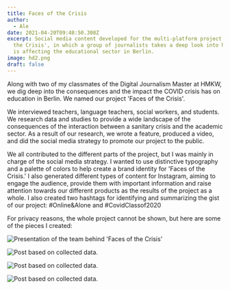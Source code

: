 ```yaml
---
title: Faces of the Crisis
author:
  - Ale
date: 2021-04-20T09:48:50.308Z
excerpt: Social media content developed for the multi-platform project 'Faces of
  the Crisis', in which a group of journalists takes a deep look into how COVID
  is affecting the educational sector in Berlin.
image: hd2.png
draft: false
---
```

Along with two of my classmates of the Digital Journalism Master at HMKW, we dig deep into the consequences and the impact the COVID crisis has on education in Berlin. We named our project 'Faces of the Crisis'. 

We interviewed teachers, language teachers, social workers, and students. We research data and studies to provide a wide landscape of the consequences of the interaction between a sanitary crisis and the academic sector. As a result of our research, we wrote a feature, produced a video, and did the social media strategy to promote our project to the public. 

We all contributed to the different parts of the project, but I was mainly in charge of the social media strategy. I wanted to use distinctive typography and a palette of colors to help create a brand identity for 'Faces of the Crisis.' I also generated different types of content for Instagram, aiming to engage the audience, provide them with important information and raise attention towards our different products as the results of the project as a whole. I also created two hashtags for identifying and summarizing the gist of our project: #Online&Alone and #CovidClassof2020

For privacy reasons, the whole project cannot be shown, but here are some of the pieces I created: 

![Presentation of the team behind 'Faces of the Crisis'](team3.png)

![Post based on collected data.](playgrounds.png)

![Post based on collected data. ](hd.png)

![Post based on collected data. ](hd2.png)